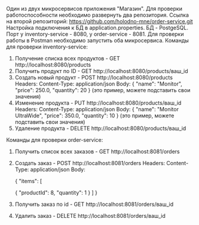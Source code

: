 Один из двух микросервисов приложения "Магазин". 
Для проверки работоспособности необходимо развернуть два репозитория.
Ссылка на второй репозиторий: https://github.com/holodno-mne/order-service.git
Настройка подключения к БД в application.properties. БД - PostgeSQL. 
Порт у inventory-service - 8080, у order-service - 8081.
Для проверки работы в Postman необходимо запустить оба микросервиса.
Команды для проверки inventory-service:
1. Получение списка всех продуктов - GET http://localhost:8080/products
2. Получить продукт по ID - GET http://localhost:8080/products/ваш_id
3. Создать новый продукт - POST http://localhost:8080/products
   Headers:
     Content-Type: application/json
   Body:
    {
      "name": "Monitor",
      "price": 250.0,
      "quantity": 20
    }
   (это пример, можете подставить свои значения)
5. Изменение продукта - PUT http://localhost:8080/products/ваш_id
   Headers:
     Content-Type: application/json
   Body:
     {
       "name": "Monitor UltraWide",
       "price": 350.0,
       "quantity": 10
     }
   (это пример, можете подставить свои значения)
7. Удаление продукта - DELETE http://localhost:8080/products/ваш_id
   
Команды для проверки order-service:
1. Получить список всех заказов - GET http://localhost:8081/orders
2. Создать заказ - POST http://localhost:8081/orders
   Headers:
     Content-Type: application/json
   Body:

      {
  "items": [
   
    {
      "productId": 8,
      "quantity": 1
    }
  ]
}
   
4. Получить заказ по id - GET http://localhost:8081/orders/ваш_id
5. Удалить заказ - DELETE http://localhost:8081/orders/ваш_id
